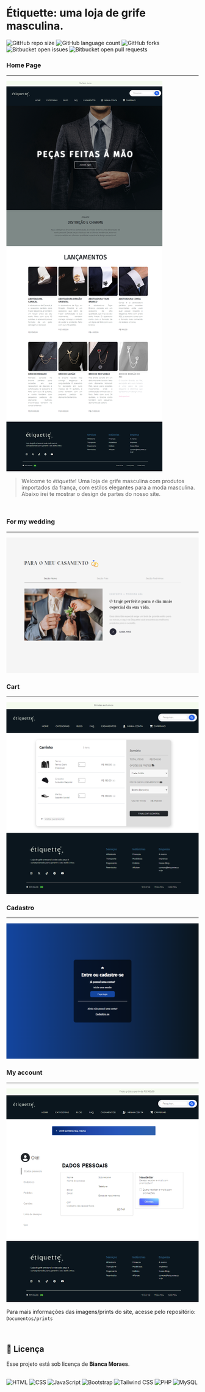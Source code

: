 <!-- # Projeto TCC Curso Técnico — Loja de Grife Masculina -->


# Étiquette: uma loja de grife masculina.

![GitHub repo size](https://img.shields.io/github/repo-size/baakovi/Etiquette?style=for-the-badge)
![GitHub language count](https://img.shields.io/github/languages/count/baakovi/Etiquette?style=for-the-badge)
![GitHub forks](https://img.shields.io/github/forks/baakovi/Etiquette?style=for-the-badge)
![Bitbucket open issues](https://img.shields.io/bitbucket/issues/baakovi/Etiquette?style=for-the-badge)
![Bitbucket open pull requests](https://img.shields.io/bitbucket/pr-raw/baakovi/Etiquette?style=for-the-badge)

<h3>Home Page</h3>

<hr>

<img src="./Documentos/prints/Home.png" alt="Exemplo imagem">

> Welcome to <i>étiquette</i>! Uma loja de grife masculina com produtos importados da frança, com estilos elegantes para a moda masculina. Abaixo irei te mostrar o design de partes do nosso site.

<br>

<h3>For my wedding</h3>

<hr>

<img src="./Documentos/prints/Casamentos - Noivo.png" alt="Página dos produtos para casamento" />

<br>

<h3>Cart</h3>

<hr>

<img src="./Documentos/prints/Carrinho.png" alt="Página do carrinho" />

<br>

<h3>Cadastro</h3>

<hr>

<img src="./Documentos/prints/Conta.png" alt="Página de cadastro" />

<br>

<h3>My account</h3>

<hr>

<img src="./Documentos/prints/Minha Conta.png" alt="Página da minha conta" />

<br>

<p>Para mais informações das imagens/prints do site, acesse pelo repositório: <code>Documentos/prints</code></p>

<br>

## 📝 Licença

Esse projeto está sob licença de <strong>Bianca Moraes</strong>.


<br>

<div>
   <img src="https://img.shields.io/badge/html5-%23E34F26.svg?style=for-the-badge&logo=html5&logoColor=white" alt="HTML" />
   <img src="https://img.shields.io/badge/css3-%231572B6.svg?style=for-the-badge&logo=css3&logoColor=white" alt="CSS" />
   <img src="https://img.shields.io/badge/javascript-%23323330.svg?style=for-the-badge&logo=javascript&logoColor=%23F7DF1E" alt="JavaScript" />
   <img src="https://img.shields.io/badge/bootstrap-%238511FA.svg?style=for-the-badge&logo=bootstrap&logoColor=white" alt="Bootstrap" />
   <img src="https://img.shields.io/badge/tailwindcss-%2338B2AC.svg?style=for-the-badge&logo=tailwind-css&logoColor=white" alt="Tailwind CSS" />
   <img src="https://img.shields.io/badge/php-%23777BB4.svg?style=for-the-badge&logo=php&logoColor=white" alt="PHP" />
   <img src="https://img.shields.io/badge/mysql-4479A1.svg?style=for-the-badge&logo=mysql&logoColor=white" alt="MySQL" />
</div>